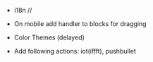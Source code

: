 - i18n //
- On mobile add handler to blocks for dragging
- Color Themes (delayed)

- Add following actions: iot(iffft), pushbullet

